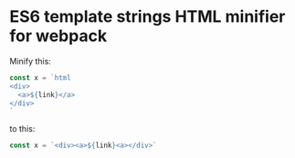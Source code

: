 # ES6 template strings HTML minifier for webpack

Minify this:
```js
const x = `html
<div>
  <a>${link}</a>
</div>
`
```

to this:
```js
const x = `<div><a>${link}<a></div>`
```
